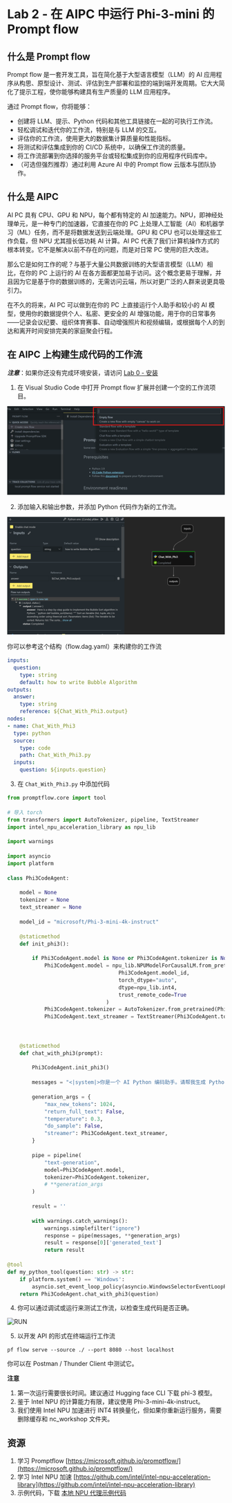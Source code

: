 # Lab 2 - 在 AIPC 中运行 Phi-3-mini 的 Prompt flow

## **什么是 Prompt flow**

Prompt flow 是一套开发工具，旨在简化基于大型语言模型（LLM）的 AI 应用程序从构思、原型设计、测试、评估到生产部署和监控的端到端开发周期。它大大简化了提示工程，使你能够构建具有生产质量的 LLM 应用程序。

通过 Prompt flow，你将能够：

- 创建将 LLM、提示、Python 代码和其他工具链接在一起的可执行工作流。
- 轻松调试和迭代你的工作流，特别是与 LLM 的交互。
- 评估你的工作流，使用更大的数据集计算质量和性能指标。
- 将测试和评估集成到你的 CI/CD 系统中，以确保工作流的质量。
- 将工作流部署到你选择的服务平台或轻松集成到你的应用程序代码库中。
- （可选但强烈推荐）通过利用 Azure AI 中的 Prompt flow 云版本与团队协作。

## 什么是 AIPC

AI PC 具有 CPU、GPU 和 NPU，每个都有特定的 AI 加速能力。NPU，即神经处理单元，是一种专门的加速器，它直接在你的 PC 上处理人工智能（AI）和机器学习（ML）任务，而不是将数据发送到云端处理。GPU 和 CPU 也可以处理这些工作负载，但 NPU 尤其擅长低功耗 AI 计算。AI PC 代表了我们计算机操作方式的根本转变。它不是解决以前不存在的问题，而是对日常 PC 使用的巨大改进。

那么它是如何工作的呢？与基于大量公共数据训练的大型语言模型（LLM）相比，在你的 PC 上运行的 AI 在各方面都更加易于访问。这个概念更易于理解，并且因为它是基于你的数据训练的，无需访问云端，所以对更广泛的人群来说更具吸引力。

在不久的将来，AI PC 可以做到在你的 PC 上直接运行个人助手和较小的 AI 模型，使用你的数据提供个人、私密、更安全的 AI 增强功能，用于你的日常事务——记录会议纪要、组织体育赛事、自动增强照片和视频编辑，或根据每个人的到达和离开时间安排完美的家庭聚会行程。

## 在 AIPC 上构建生成代码的工作流

***注意***：如果你还没有完成环境安装，请访问 [Lab 0 - 安装](./01.Installations.md)

1. 在 Visual Studio Code 中打开 Prompt flow 扩展并创建一个空的工作流项目。

![create](../../../../../../../imgs/07/01/pf_create.png)

2. 添加输入和输出参数，并添加 Python 代码作为新的工作流。

![flow](../../../../../../../imgs/07/01/pf_flow.png)

你可以参考这个结构（flow.dag.yaml）来构建你的工作流

```yaml
inputs:
  question:
    type: string
    default: how to write Bubble Algorithm
outputs:
  answer:
    type: string
    reference: ${Chat_With_Phi3.output}
nodes:
- name: Chat_With_Phi3
  type: python
  source:
    type: code
    path: Chat_With_Phi3.py
  inputs:
    question: ${inputs.question}
```

3. 在 `Chat_With_Phi3.py` 中添加代码

```python
from promptflow.core import tool

# 导入 torch
from transformers import AutoTokenizer, pipeline, TextStreamer
import intel_npu_acceleration_library as npu_lib

import warnings

import asyncio
import platform

class Phi3CodeAgent:
    
    model = None
    tokenizer = None
    text_streamer = None
    
    model_id = "microsoft/Phi-3-mini-4k-instruct"

    @staticmethod
    def init_phi3():
        
        if Phi3CodeAgent.model is None or Phi3CodeAgent.tokenizer is None or Phi3CodeAgent.text_streamer is None:
            Phi3CodeAgent.model = npu_lib.NPUModelForCausalLM.from_pretrained(
                                    Phi3CodeAgent.model_id,
                                    torch_dtype="auto",
                                    dtype=npu_lib.int4,
                                    trust_remote_code=True
                                )
            Phi3CodeAgent.tokenizer = AutoTokenizer.from_pretrained(Phi3CodeAgent.model_id)
            Phi3CodeAgent.text_streamer = TextStreamer(Phi3CodeAgent.tokenizer, skip_prompt=True)

    

    @staticmethod
    def chat_with_phi3(prompt):
        
        Phi3CodeAgent.init_phi3()

        messages = "<|system|>你是一个 AI Python 编码助手。请帮我生成 Python 代码。答案只生成 Python 代码，不需要生成任何注释和说明<|end|><|user|>" + prompt +"<|end|><|assistant|>"

        generation_args = {
            "max_new_tokens": 1024,
            "return_full_text": False,
            "temperature": 0.3,
            "do_sample": False,
            "streamer": Phi3CodeAgent.text_streamer,
        }

        pipe = pipeline(
            "text-generation",
            model=Phi3CodeAgent.model,
            tokenizer=Phi3CodeAgent.tokenizer,
            # **generation_args
        )

        result = ''

        with warnings.catch_warnings():
            warnings.simplefilter("ignore")
            response = pipe(messages, **generation_args)
            result = response[0]['generated_text']
            return result

@tool
def my_python_tool(question: str) -> str:
    if platform.system() == 'Windows':
        asyncio.set_event_loop_policy(asyncio.WindowsSelectorEventLoopPolicy())
    return Phi3CodeAgent.chat_with_phi3(question)
```

4. 你可以通过调试或运行来测试工作流，以检查生成代码是否正确。

![RUN](../../../../../imgs/07/01/pf_run.png)

5. 以开发 API 的形式在终端运行工作流

```
pf flow serve --source ./ --port 8080 --host localhost   
```

你可以在 Postman / Thunder Client 中测试它。

**注意**

1. 第一次运行需要很长时间。建议通过 Hugging face CLI 下载 phi-3 模型。
2. 鉴于 Intel NPU 的计算能力有限，建议使用 Phi-3-mini-4k-instruct。
3. 我们使用 Intel NPU 加速进行 INT4 转换量化，但如果你重新运行服务，需要删除缓存和 nc_workshop 文件夹。

## **资源**

1. 学习 Promptflow [https://microsoft.github.io/promptflow/](https://microsoft.github.io/promptflow/)
2. 学习 Intel NPU 加速 [https://github.com/intel/intel-npu-acceleration-library](https://github.com/intel/intel-npu-acceleration-library)
3. 示例代码，下载 [本地 NPU 代理示例代码](../../../../code/07.Lab/01/local-npu-agent/)